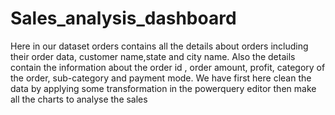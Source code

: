 # Sales_analysis_dashboard
Here in our dataset orders contains all the details about orders including their order data, customer name,state and city name.
Also the details contain the information about the order id , order amount, profit, category of the order, sub-category and payment mode.
We have first here clean the data by applying some transformation in the powerquery editor then make all the charts to analyse the sales

